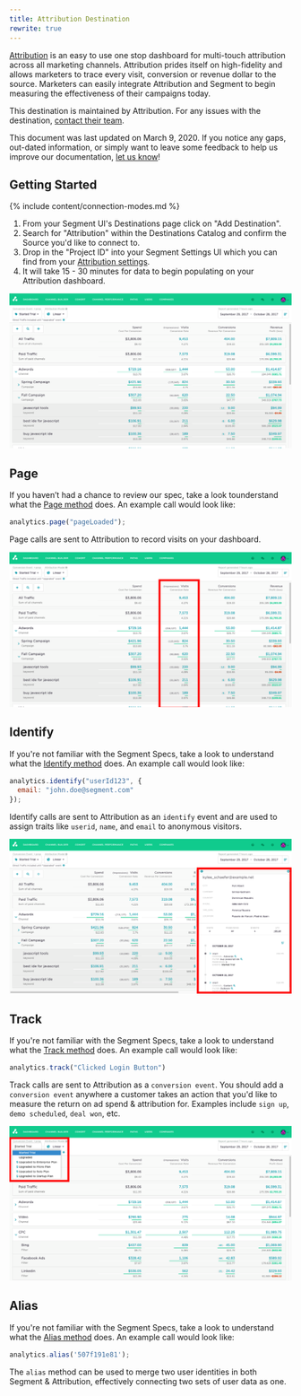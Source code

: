 ```yaml
---
title: Attribution Destination
rewrite: true
---
```

[Attribution](http://attributionapp.com/) is an easy to use one stop dashboard for multi-touch attribution across all marketing channels. Attribution prides itself on high-fidelity and allows marketers to trace every visit, conversion or revenue dollar to the source. Marketers can easily integrate Attribution and Segment to begin measuring the effectiveness of their campaigns today.

This destination is maintained by Attribution. For any issues with the destination, [contact their team](Support@attribtutionapp.com).

This document was last updated on March 9, 2020. If you notice any gaps, out-dated information, or simply want to leave some feedback to help us improve our documentation, [let us know](Support@attribtutionapp.com)!

## Getting Started

{% include content/connection-modes.md %}

1. From your Segment UI's Destinations page click on "Add Destination".
2. Search for "Attribution" within the Destinations Catalog and confirm the Source you'd like to connect to.
3. Drop in the "Project ID" into your Segment Settings UI which you can find from your [Attribution settings](https://dashboard.attributionapp.com/v1/#!/settings).
4. It will take 15 - 30 minutes for data to begin populating on your Attribution dashboard.

![gettingstarted](images/att1.png)

## Page

If you haven’t had a chance to review our spec, take a look tounderstand what the [Page method](https://segment.com/docs/connections/spec/page/) does. An example call would look like:

```js
analytics.page("pageLoaded");
```

Page calls are sent to Attribution to record visits on your dashboard.

![page](images/att3.png)

## Identify

If you're not familiar with the Segment Specs, take a look to understand what the [Identify method](https://segment.com/docs/connections/spec/identify/) does. An example call would look like:

```js
analytics.identify("userId123", {
  email: "john.doe@segment.com"
});
```

Identify calls are sent to Attribution as an `identify` event and are used to assign traits like `userid`, `name`, and `email` to anonymous visitors.

![identify](images/att4.png)

## Track

If you're not familiar with the Segment Specs, take a look to understand what the [Track method](https://segment.com/docs/connections/spec/track/) does. An example call would look like:

```js
analytics.track("Clicked Login Button")
```

Track calls are sent to Attribution as a `conversion event`. You should add a `conversion event` anywhere a customer takes an action that you'd like to measure the return on ad spend & attribution for. Examples include `sign up`, `demo scheduled`, `deal won`, etc.

![page](images/att5.png)

## Alias
If you're not familiar with the Segment Specs, take a look to understand what the [Alias method](https://segment.com/docs/connections/spec/alias/) does. An example call would look like:

```js
analytics.alias('507f191e81');
```

The `alias` method can be used to merge two user identities in both Segment & Attribution, effectively connecting two sets of user data as one.
